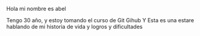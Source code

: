 Hola mi nombre es abel

Tengo 30 año, y estoy tomando el curso de Git Gihub
Y Esta es una estare hablando de mi historia de vida y
logros y dificultades
